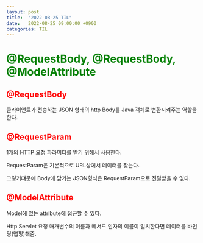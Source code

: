 ```yaml
---
layout: post
title:  "2022-08-25 TIL"
date:   2022-08-25 09:00:00 +0900
categories: TIL
---
```


<span style="color:green"> @RequestBody, @RequestBody, @ModelAttribute </span>
=====================================================

<span style="color:red"> @RequestBody</span>
------------------------------------------

클라이언트가 전송하는 JSON 형태의 http Body를 Java 객체로 변환시켜주는 역할을 한다.


<span style="color:red"> @RequestParam</span>
------------------------------------------

1개의 HTTP 요청 파라미터를 받기 위해서 사용한다.

RequestParam은 기본적으로 URL상에서 데이터를 찾는다.

그렇기떄문에 Body에 담기는 JSON형식은 RequestParam으로 전달받을 수 없다.


<span style="color:red"> @ModelAttribute</span>
----------------------------------------------

Model에 있는 attribute에 접근할 수 있다.

Http Servlet 요청 매개변수의 이름과 메서드 인자의 이름이 일치한다면 데이터를 바인딩(맵핑)해줌.